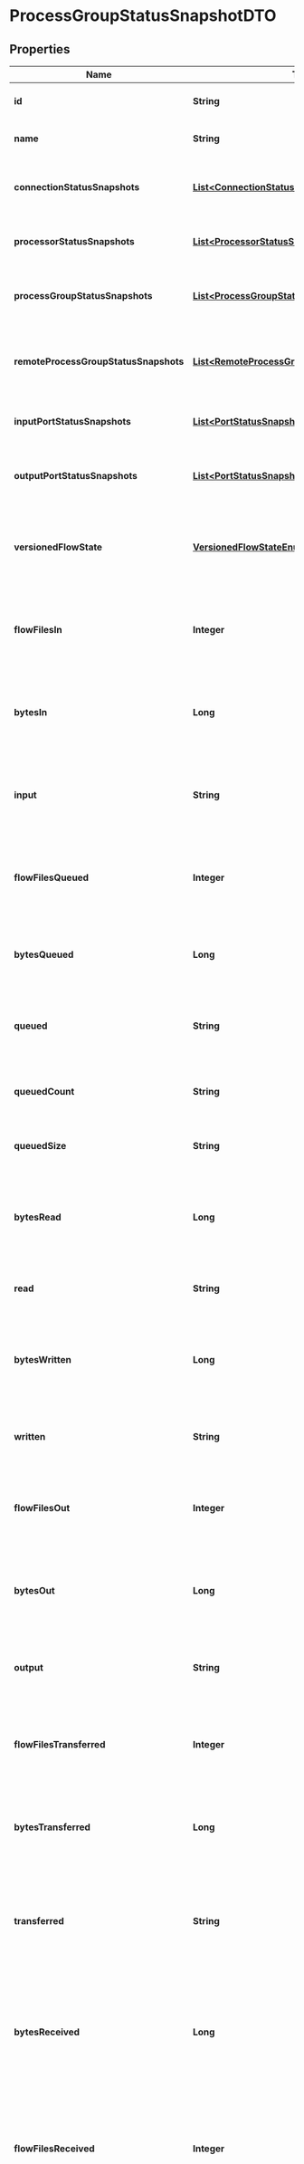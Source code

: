 
# ProcessGroupStatusSnapshotDTO

## Properties
Name | Type | Description | Notes
------------ | ------------- | ------------- | -------------
**id** | **String** | The id of the process group. |  [optional]
**name** | **String** | The name of this process group. |  [optional]
**connectionStatusSnapshots** | [**List&lt;ConnectionStatusSnapshotEntity&gt;**](ConnectionStatusSnapshotEntity.md) | The status of all conenctions in the process group. |  [optional]
**processorStatusSnapshots** | [**List&lt;ProcessorStatusSnapshotEntity&gt;**](ProcessorStatusSnapshotEntity.md) | The status of all processors in the process group. |  [optional]
**processGroupStatusSnapshots** | [**List&lt;ProcessGroupStatusSnapshotEntity&gt;**](ProcessGroupStatusSnapshotEntity.md) | The status of all process groups in the process group. |  [optional]
**remoteProcessGroupStatusSnapshots** | [**List&lt;RemoteProcessGroupStatusSnapshotEntity&gt;**](RemoteProcessGroupStatusSnapshotEntity.md) | The status of all remote process groups in the process group. |  [optional]
**inputPortStatusSnapshots** | [**List&lt;PortStatusSnapshotEntity&gt;**](PortStatusSnapshotEntity.md) | The status of all input ports in the process group. |  [optional]
**outputPortStatusSnapshots** | [**List&lt;PortStatusSnapshotEntity&gt;**](PortStatusSnapshotEntity.md) | The status of all output ports in the process group. |  [optional]
**versionedFlowState** | [**VersionedFlowStateEnum**](#VersionedFlowStateEnum) | The current state of the Process Group, as it relates to the Versioned Flow |  [optional]
**flowFilesIn** | **Integer** | The number of FlowFiles that have come into this ProcessGroup in the last 5 minutes |  [optional]
**bytesIn** | **Long** | The number of bytes that have come into this ProcessGroup in the last 5 minutes |  [optional]
**input** | **String** | The input count/size for the process group in the last 5 minutes (pretty printed). |  [optional]
**flowFilesQueued** | **Integer** | The number of FlowFiles that are queued up in this ProcessGroup right now |  [optional]
**bytesQueued** | **Long** | The number of bytes that are queued up in this ProcessGroup right now |  [optional]
**queued** | **String** | The count/size that is queued in the the process group. |  [optional]
**queuedCount** | **String** | The count that is queued for the process group. |  [optional]
**queuedSize** | **String** | The size that is queued for the process group. |  [optional]
**bytesRead** | **Long** | The number of bytes read by components in this ProcessGroup in the last 5 minutes |  [optional]
**read** | **String** | The number of bytes read in the last 5 minutes. |  [optional]
**bytesWritten** | **Long** | The number of bytes written by components in this ProcessGroup in the last 5 minutes |  [optional]
**written** | **String** | The number of bytes written in the last 5 minutes. |  [optional]
**flowFilesOut** | **Integer** | The number of FlowFiles transferred out of this ProcessGroup in the last 5 minutes |  [optional]
**bytesOut** | **Long** | The number of bytes transferred out of this ProcessGroup in the last 5 minutes |  [optional]
**output** | **String** | The output count/size for the process group in the last 5 minutes. |  [optional]
**flowFilesTransferred** | **Integer** | The number of FlowFiles transferred in this ProcessGroup in the last 5 minutes |  [optional]
**bytesTransferred** | **Long** | The number of bytes transferred in this ProcessGroup in the last 5 minutes |  [optional]
**transferred** | **String** | The count/size transferred to/from queues in the process group in the last 5 minutes. |  [optional]
**bytesReceived** | **Long** | The number of bytes received from external sources by components within this ProcessGroup in the last 5 minutes |  [optional]
**flowFilesReceived** | **Integer** | The number of FlowFiles received from external sources by components within this ProcessGroup in the last 5 minutes |  [optional]
**received** | **String** | The count/size sent to the process group in the last 5 minutes. |  [optional]
**bytesSent** | **Long** | The number of bytes sent to an external sink by components within this ProcessGroup in the last 5 minutes |  [optional]
**flowFilesSent** | **Integer** | The number of FlowFiles sent to an external sink by components within this ProcessGroup in the last 5 minutes |  [optional]
**sent** | **String** | The count/size sent from this process group in the last 5 minutes. |  [optional]
**activeThreadCount** | **Integer** | The active thread count for this process group. |  [optional]


<a name="VersionedFlowStateEnum"></a>
## Enum: VersionedFlowStateEnum
Name | Value
---- | -----
LOCALLY_MODIFIED_DESCENDANT | &quot;LOCALLY_MODIFIED_DESCENDANT&quot;
LOCALLY_MODIFIED | &quot;LOCALLY_MODIFIED&quot;
STALE | &quot;STALE&quot;
LOCALLY_MODIFIED_AND_STALE | &quot;LOCALLY_MODIFIED_AND_STALE&quot;
UP_TO_DATE | &quot;UP_TO_DATE&quot;



